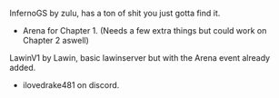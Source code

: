 InfernoGS by zulu, has a ton of shit you just gotta find it.
- Arena for Chapter 1. (Needs a few extra things but could work on Chapter 2 aswell)

LawinV1 by Lawin, basic lawinserver but with the Arena event already added.

- ilovedrake481 on discord.
